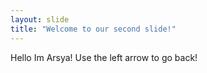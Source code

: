 ```yaml
---
layout: slide
title: "Welcome to our second slide!"
---
```

Hello Im Arsya!
Use the left arrow to go back!
